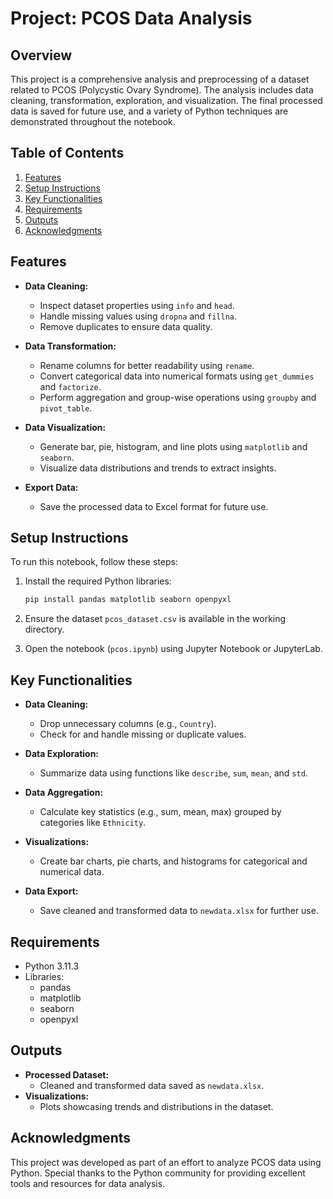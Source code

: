 # Project: PCOS Data Analysis

## Overview
This project is a comprehensive analysis and preprocessing of a dataset related to PCOS (Polycystic Ovary Syndrome). The analysis includes data cleaning, transformation, exploration, and visualization. The final processed data is saved for future use, and a variety of Python techniques are demonstrated throughout the notebook.

## Table of Contents
1. [Features](#features)
2. [Setup Instructions](#setup-instructions)
3. [Key Functionalities](#key-functionalities)
4. [Requirements](#requirements)
5. [Outputs](#outputs)
6. [Acknowledgments](#acknowledgments)

## Features
- **Data Cleaning:**
  - Inspect dataset properties using `info` and `head`.
  - Handle missing values using `dropna` and `fillna`.
  - Remove duplicates to ensure data quality.
  
- **Data Transformation:**
  - Rename columns for better readability using `rename`.
  - Convert categorical data into numerical formats using `get_dummies` and `factorize`.
  - Perform aggregation and group-wise operations using `groupby` and `pivot_table`.

- **Data Visualization:**
  - Generate bar, pie, histogram, and line plots using `matplotlib` and `seaborn`.
  - Visualize data distributions and trends to extract insights.

- **Export Data:**
  - Save the processed data to Excel format for future use.

## Setup Instructions
To run this notebook, follow these steps:

1. Install the required Python libraries:
   ```bash
   pip install pandas matplotlib seaborn openpyxl
   ```

2. Ensure the dataset `pcos_dataset.csv` is available in the working directory.

3. Open the notebook (`pcos.ipynb`) using Jupyter Notebook or JupyterLab.

## Key Functionalities
- **Data Cleaning:**
  - Drop unnecessary columns (e.g., `Country`).
  - Check for and handle missing or duplicate values.

- **Data Exploration:**
  - Summarize data using functions like `describe`, `sum`, `mean`, and `std`.

- **Data Aggregation:**
  - Calculate key statistics (e.g., sum, mean, max) grouped by categories like `Ethnicity`.

- **Visualizations:**
  - Create bar charts, pie charts, and histograms for categorical and numerical data.

- **Data Export:**
  - Save cleaned and transformed data to `newdata.xlsx` for further use.

## Requirements
- Python 3.11.3
- Libraries:
  - pandas
  - matplotlib
  - seaborn
  - openpyxl

## Outputs
- **Processed Dataset:**
  - Cleaned and transformed data saved as `newdata.xlsx`.
- **Visualizations:**
  - Plots showcasing trends and distributions in the dataset.

## Acknowledgments
This project was developed as part of an effort to analyze PCOS data using Python. Special thanks to the Python community for providing excellent tools and resources for data analysis.

